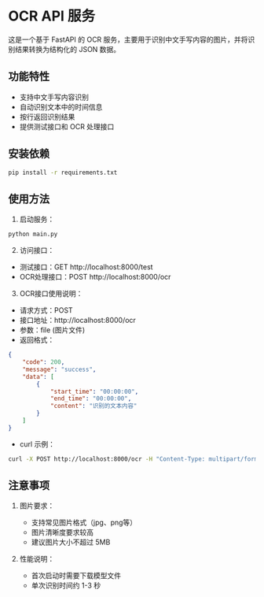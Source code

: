 # OCR API 服务

这是一个基于 FastAPI 的 OCR 服务，主要用于识别中文手写内容的图片，并将识别结果转换为结构化的 JSON 数据。

## 功能特性

- 支持中文手写内容识别
- 自动识别文本中的时间信息
- 按行返回识别结果
- 提供测试接口和 OCR 处理接口

## 安装依赖

```bash
pip install -r requirements.txt
```

## 使用方法

1. 启动服务：
```bash
python main.py
```

2. 访问接口：
- 测试接口：GET http://localhost:8000/test
- OCR处理接口：POST http://localhost:8000/ocr

3. OCR接口使用说明：
- 请求方式：POST
- 接口地址：http://localhost:8000/ocr
- 参数：file (图片文件)
- 返回格式：
```json
{
    "code": 200,
    "message": "success",
    "data": [
        {
            "start_time": "00:00:00",
            "end_time": "00:00:00",
            "content": "识别的文本内容"
        }
    ]
}
```
- curl 示例：
```bash
curl -X POST http://localhost:8000/ocr -H "Content-Type: multipart/form-data" -F "file=@res/IMG_6790.jpeg"
```

## 注意事项

1. 图片要求：
   - 支持常见图片格式（jpg、png等）
   - 图片清晰度要求较高
   - 建议图片大小不超过 5MB

2. 性能说明：
   - 首次启动时需要下载模型文件
   - 单次识别时间约 1-3 秒
